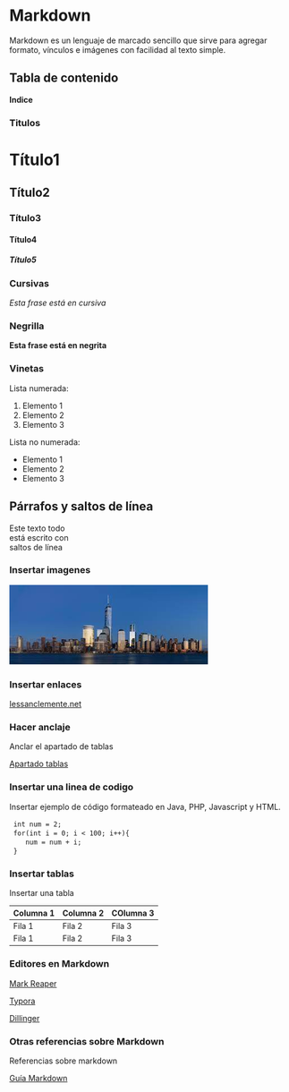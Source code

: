 
# Markdown

Markdown es un lenguaje de marcado sencillo que sirve para agregar formato, vínculos e imágenes con facilidad al texto simple. 

## Tabla de contenido

**Indice**

### Titulos 
# Título1
## Título2
### Título3
#### Título4
##### Título5

### Cursivas

*Esta frase está en cursiva*

### Negrilla

**Esta frase está en negrita**

### Vinetas

Lista numerada:

1. Elemento 1
2. Elemento 2
3. Elemento 3


Lista no numerada:

- Elemento 1
- Elemento 2
- Elemento 3


## Párrafos y saltos de línea

Este texto todo  
está escrito con    
saltos de línea  

### Insertar imagenes

![Esto es una imagen](foto.jpeg)

### Insertar enlaces

[Iessanclemente.net](iessanclemente.net)

### Hacer anclaje

Anclar el apartado de tablas 

[Apartado tablas](#Markdown)

### Insertar una linea de codigo

Insertar ejemplo de código formateado en Java, PHP, Javascript y HTML. 

```
 int num = 2;
 for(int i = 0; i < 100; i++){
    num = num + i;
 }
```

### Insertar tablas

Insertar una tabla

| Columna 1 | Columna 2 | COlumna 3 |
|-----------|-----------|-----------|
| Fila 1    | Fila 2    | Fila 3    |
| Fila 1    | Fila 2    | Fila 3    |

### Editores en Markdown 

[Mark Reaper](https://mark.reaper.im/)

[Typora](https://typora.io/)

[Dillinger](https://dillinger.io/)


### Otras referencias sobre Markdown

Referencias sobre markdown 

[Guía Markdown](https://markdown.es/sintaxis-markdown/)